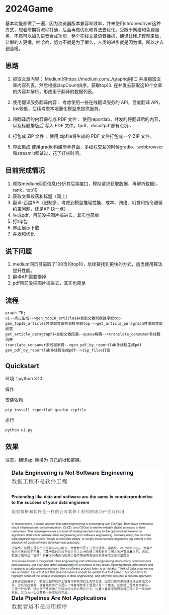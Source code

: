 # 2024Game
基本功能都做了一遍，因为浏览器版本兼容和效率，并未使用chromedriver这种方式，想着前期将流程打通，后面再做优化和算法去优化。受限于网络和免费服务，不然可以加入语音合成功能，整个在线文章语音播报，翻译让NLP模型来做，让懒的人更懒，哈哈哈，努力不就是为了懒么，人类的进步就是因为懒，所以才去创造噶。   

## 思路
1. 抓取文章内容：
Medium的https://medium.com/_/graphql接口 并发抓取文章内容列表。然后根据clapCount排序，获取top10. 在并发去获取这10个文章的内容并解析，形成用于翻译的数据列表。

2. 使用翻译服务翻译内容：
考虑使用一些在线翻译服务的 API，百度翻译 API，tps较低，后续考虑本地量化模型来提供服务。

3. 将翻译后的内容保存成 PDF 文件：
使用reportlab，并发的将翻译后的内容，以及标题排版后 写入 PDF 文件。fpdf、docx2pdf都有点坑~

4. 打包成 ZIP 文件：
使用 zipfile将生成的 PDF 文件打包成一个 ZIP 文件。

5. 界面集成
使用gradio构建简单界面，多线程交互的时候gradio、webbrowser和streamlit都试过，花了好些时间。


## 目前完成情况
1. 爬取medium网页信息(分析其后端接口，模拟请求获取数据，再解析数据)，rank，top10
2. 获取文章段落和标题（同上）
3. 翻译-百度API（限制多，考虑到模型推理性能、成本、网络、幻觉和指令遵循约束问题，还是API快一点）
4. 生成pdf，目前没把图片搞进去，其实也简单
5. 打zip包
6. 界面展示下载
7. 并发和优化

## 说下问题
1. medium网页目前取了100页的top10，后续要找到更快的方式，适当使用算法提升性能。
2. 翻译API需要换掉
3. pdf目前没把图片搞进去，其实也简单

## 流程
```mermaid
graph TB;
ui--点击生成-->gen_top10_articles并发取文章列表排序取top
gen_top10_articles并发取文章列表排序取top-->get_article_paragraph并发取文章段落
get_article_paragraph并发取文章段落--queue解耦-->translate_consumer多线程消费
translate_consumer多线程消费-->gen_pdf_by_reportlab多线程生成pdf
gen_pdf_by_reportlab多线程生成pdf-->zip_files打包

```

## Quickstart
环境：python 3.10  

操作

安装依赖

```
pip install reportlab gradio zipfile
```

运行

```
python ui.py
```

## 效果
注意，翻译api 替换为 自己的id和密钥。

![效果](1.png)
